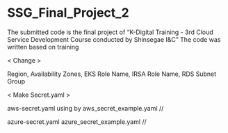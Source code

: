 # SSG_Final_Project_2
The submitted code is the final project of “K-Digital Training - 3rd Cloud
Service Development Course conducted by Shinsegae I&C”
The code was written based on training

< Change >

Region,
Availability Zones,
EKS Role Name,
IRSA Role Name,
RDS Subnet Group

< Make Secret.yaml >

aws-secret.yaml using by aws_secret_example.yaml
//

azure-secret.yaml azure_secret_example.yaml
//